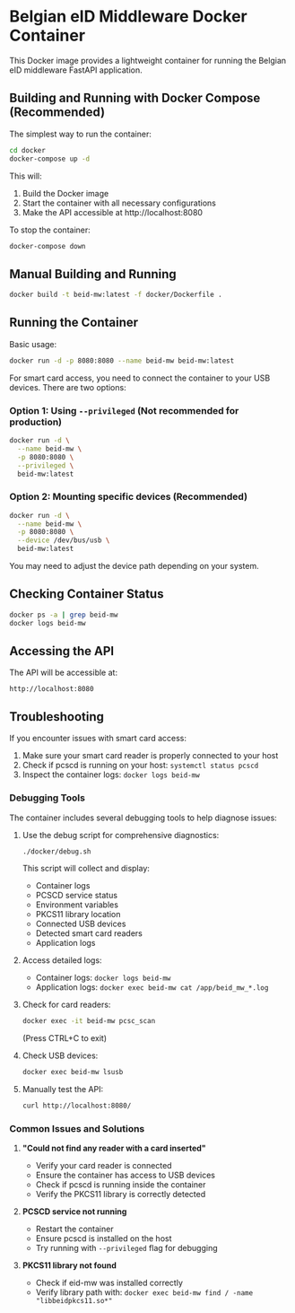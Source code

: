 # Belgian eID Middleware Docker Container

This Docker image provides a lightweight container for running the Belgian eID middleware FastAPI application.

## Building and Running with Docker Compose (Recommended)

The simplest way to run the container:

```bash
cd docker
docker-compose up -d
```

This will:
1. Build the Docker image
2. Start the container with all necessary configurations
3. Make the API accessible at http://localhost:8080

To stop the container:
```bash
docker-compose down
```

## Manual Building and Running

```bash
docker build -t beid-mw:latest -f docker/Dockerfile .
```

## Running the Container

Basic usage:
```bash
docker run -d -p 8080:8080 --name beid-mw beid-mw:latest
```

For smart card access, you need to connect the container to your USB devices. There are two options:

### Option 1: Using `--privileged` (Not recommended for production)

```bash
docker run -d \
  --name beid-mw \
  -p 8080:8080 \
  --privileged \
  beid-mw:latest
```

### Option 2: Mounting specific devices (Recommended)

```bash
docker run -d \
  --name beid-mw \
  -p 8080:8080 \
  --device /dev/bus/usb \
  beid-mw:latest
```

You may need to adjust the device path depending on your system.

## Checking Container Status

```bash
docker ps -a | grep beid-mw
docker logs beid-mw
```

## Accessing the API

The API will be accessible at:
```
http://localhost:8080
```

## Troubleshooting

If you encounter issues with smart card access:

1. Make sure your smart card reader is properly connected to your host
2. Check if pcscd is running on your host: `systemctl status pcscd`
3. Inspect the container logs: `docker logs beid-mw`

### Debugging Tools

The container includes several debugging tools to help diagnose issues:

1. Use the debug script for comprehensive diagnostics:
   ```bash
   ./docker/debug.sh
   ```
   This script will collect and display:
   - Container logs
   - PCSCD service status
   - Environment variables
   - PKCS11 library location
   - Connected USB devices
   - Detected smart card readers
   - Application logs

2. Access detailed logs:
   - Container logs: `docker logs beid-mw`
   - Application logs: `docker exec beid-mw cat /app/beid_mw_*.log`

3. Check for card readers:
   ```bash
   docker exec -it beid-mw pcsc_scan
   ```
   (Press CTRL+C to exit)

4. Check USB devices:
   ```bash
   docker exec beid-mw lsusb
   ```

5. Manually test the API:
   ```bash
   curl http://localhost:8080/
   ```

### Common Issues and Solutions

1. **"Could not find any reader with a card inserted"**
   - Verify your card reader is connected
   - Ensure the container has access to USB devices
   - Check if pcscd is running inside the container
   - Verify the PKCS11 library is correctly detected

2. **PCSCD service not running**
   - Restart the container
   - Ensure pcscd is installed on the host
   - Try running with `--privileged` flag for debugging

3. **PKCS11 library not found**
   - Check if eid-mw was installed correctly
   - Verify library path with: `docker exec beid-mw find / -name "libbeidpkcs11.so*"` 